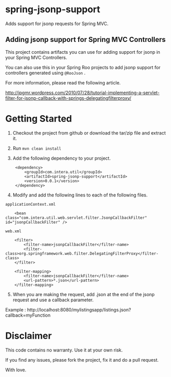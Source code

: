 
spring-jsonp-support
====================

Adds support for jsonp requests for Spring MVC.


Adding jsonp support for Spring MVC Controllers
------------------------------------------------

This project contains artifacts you can use for adding support for jsonp in your Spring MVC Controllers.

You can also use this in your Spring Roo projects to add jsonp support for controllers generated using `@RooJson` .

For more information, please read the following article.

http://jpgmr.wordpress.com/2010/07/28/tutorial-implementing-a-servlet-filter-for-jsonp-callback-with-springs-delegatingfilterproxy/


Getting Started
================
1. Checkout the project from github or download the tar/zip file and extract it.

2. Run `mvn clean install`

3. Add the following dependency to your project.

    	<dependency>
			<groupId>com.intera.util</groupId>
			<artifactId>spring-jsonp-support</artifactId>
			<version>0.0.1</version>
		</dependency>

4. Modify and add the following lines to each of the following files.

`applicationContext.xml`


		<bean class="com.intera.util.web.servlet.filter.JsonpCallbackFilter" id="jsonpCallbackFilter" />


`web.xml`

		<filter>
		    <filter-name>jsonpCallbackFilter</filter-name>
		    <filter-class>org.springframework.web.filter.DelegatingFilterProxy</filter-class>
		</filter>
		 
		<filter-mapping>
		    <filter-name>jsonpCallbackFilter</filter-name>
		    <url-pattern>*.json</url-pattern>
		</filter-mapping>


5. When you are making the request, add .json at the end of the jsonp request and use a callback parameter.

Example : http://localhost:8080/mylistingsapp/listings.json?callback=myFunction



Disclaimer
==========
This code contains no warranty. Use it at your own risk.

If you find any issues, please fork the project, fix it and do a pull request.

With love.
